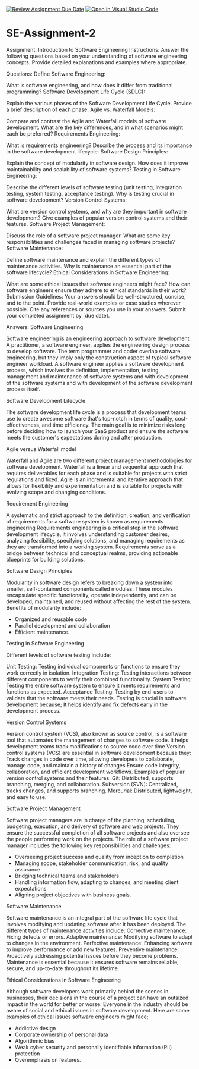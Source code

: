 [![Review Assignment Due Date](https://classroom.github.com/assets/deadline-readme-button-24ddc0f5d75046c5622901739e7c5dd533143b0c8e959d652212380cedb1ea36.svg)](https://classroom.github.com/a/-ucQIGTc)
[![Open in Visual Studio Code](https://classroom.github.com/assets/open-in-vscode-718a45dd9cf7e7f842a935f5ebbe5719a5e09af4491e668f4dbf3b35d5cca122.svg)](https://classroom.github.com/online_ide?assignment_repo_id=15262357&assignment_repo_type=AssignmentRepo)
# SE-Assignment-2
Assignment: Introduction to Software Engineering
Instructions:
Answer the following questions based on your understanding of software engineering concepts. Provide detailed explanations and examples where appropriate.

Questions:
Define Software Engineering:

What is software engineering, and how does it differ from traditional programming?
Software Development Life Cycle (SDLC):

Explain the various phases of the Software Development Life Cycle. Provide a brief description of each phase.
Agile vs. Waterfall Models:

Compare and contrast the Agile and Waterfall models of software development. What are the key differences, and in what scenarios might each be preferred?
Requirements Engineering:

What is requirements engineering? Describe the process and its importance in the software development lifecycle.
Software Design Principles:

Explain the concept of modularity in software design. How does it improve maintainability and scalability of software systems?
Testing in Software Engineering:

Describe the different levels of software testing (unit testing, integration testing, system testing, acceptance testing). Why is testing crucial in software development?
Version Control Systems:

What are version control systems, and why are they important in software development? Give examples of popular version control systems and their features.
Software Project Management:

Discuss the role of a software project manager. What are some key responsibilities and challenges faced in managing software projects?
Software Maintenance:

Define software maintenance and explain the different types of maintenance activities. Why is maintenance an essential part of the software lifecycle?
Ethical Considerations in Software Engineering:

What are some ethical issues that software engineers might face? How can software engineers ensure they adhere to ethical standards in their work?
Submission Guidelines:
Your answers should be well-structured, concise, and to the point.
Provide real-world examples or case studies wherever possible.
Cite any references or sources you use in your answers.
Submit your completed assignment by [due date].


Answers:
Software Engineering

Software engineering is an engineering approach to software development. A practitioner, a software engineer, applies the engineering design process to develop software.
The term programmer and coder overlap software engineering, but they imply only the construction aspect of typical software engineer workload.
A software engineer applies a software development process, which involves the definition, implementation, testing, management and maintenance of software systems and with development of the software systems and with development of the software development process itself.

Software Development Lifecycle

The software development life cycle is a process that development teams use to create awesome software that's top-notch in terms of quality, cost-effectiveness, and time efficiency. The main goal is to minimize risks long before deciding how to launch your SaaS product and ensure the software meets the customer's expectations during and after production.

Agile versus Waterfall model

Waterfall and Agile are two different project management methodologies for software development. Waterfall is a linear and sequential approach that requires deliverables for each phase and is suitable for projects with strict regulations and fixed. Agile is an incremental and iterative approach that allows for flexibility and experimentation and is suitable for projects with evolving scope and changing conditions.

Requirement Engineering

A systematic and strict approach to the definition, creation, and verification of requirements for a software system is known as requirements engineering
Requirements engineering is a critical step in the software development lifecycle, it involves understanding customer desires, analyzing feasibility, specifying solutions, and managing requirements as they are transformed into a working system. Requirements serve as a bridge between technical and conceptual realms, providing actionable blueprints for building solutions.

Software Design Principles

Modularity in software design refers to breaking down a system into smaller, self-contained components called modules. These modules encapsulate specific functionality, operate independently, and can be developed, maintained, and reused without affecting the rest of the system.
Benefits of modularity include:
- Organized and reusable code
- Parallel development and collaboration
- Efficient maintenance.

Testing in Software Engineering

Different levels of software testing include:

Unit Testing: Testing individual components or functions to ensure they work correctly in isolation.
Integration Testing: Testing interactions between different components to verify their combined functionality.
System Testing: Testing the entire software system to ensure it meets requirements and functions as expected.
Acceptance Testing: Testing by end-users to validate that the software meets their needs.
Testing is crucial in software development because;
It helps identify and fix defects early in the development process.

Version Control Systems

Version control system (VCS), also known as source control, is a software tool that automates the management of changes to software code. It helps development teams track modifications to source code over time
Version control systems (VCS) are essential in software development because they:
Track changes in code over time, allowing developers to collaborate, manage code, and maintain a history of changes
Ensure code integrity, collaboration, and efficient development workflows.
Examples of popular version control systems and their features:
Git: Distributed, supports branching, merging, and collaboration.
Subversion (SVN): Centralized, tracks changes, and supports branching.
Mercurial: Distributed, lightweight, and easy to use.

Software Project Management

Software project managers are in charge of the planning, scheduling, budgeting, execution, and delivery of software and web projects. They ensure the successful completion of all software projects and also oversee the people performing work on the projects.
The role of a software project manager includes the following key responsibilities and challenges:
-	Overseeing project success and quality from inception to completion
-	Managing scope, stakeholder communication, risk, and quality assurance
-	Bridging technical teams and stakeholders
-	Handling information flow, adapting to changes, and meeting client expectations
-	Aligning project objectives with business goals.

Software Maintenance

Software maintenance is an integral part of the software life cycle that involves modifying and updating software after it has been deployed.
The different types of maintenance activities include:
Corrective maintenance: Fixing defects or errors.
Adaptive maintenance: Modifying software to adapt to changes in the environment.
Perfective maintenance: Enhancing software to improve performance or add new features.
Preventive maintenance: Proactively addressing potential issues before they become problems. Maintenance is essential because it ensures software remains reliable, secure, and up-to-date throughout its lifetime.

Ethical Considerations in Software Engineering

Although software developers work primarily behind the scenes in businesses, their decisions in the course of a project can have an outsized impact in the world for better or worse. Everyone in the industry should be aware of social and ethical issues in software development.
Here are some examples of ethical issues software engineers might face;
-	Addictive design
-	Corporate ownership of personal data
-	Algorithmic bias
-	Weak cyber security and personally identifiable information (PII) protection
-	Overemphasis on features.
